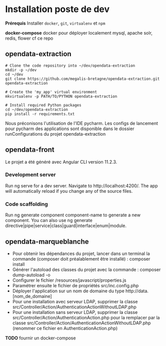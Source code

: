 # Installation poste de dev


**Prérequis**
Installer `docker`, `git`, `virtualenv` et `npm`

**docker-compose**
docker pour déployer localement mysql, apache solr, redis, flower cf ce repo

## opendata-extraction

    # Clone the code repository into ~/dev/opendata-extraction
    mkdir -p ~/dev
    cd ~/dev
    git clone https://github.com/megalis-bretagne/opendata-extraction.git opendata-extraction

    # Create the 'my_app' virtual environment
    mkvirtualenv -p PATH/TO/PYTHON opendata-extraction

    # Install required Python packages
    cd ~/dev/opendata-extraction
    pip install -r requirements.txt

Nous préconisons l'utilisation de l'IDE pycharm. Les configs de lancement pour pycharm des applications sont disponible dans le dossier runConfigurations du projet opendata-extraction

## opendata-front

Le projet a été généré avec Angular CLI version 11.2.3.

### Development server
Run ng serve for a dev server. Navigate to http://localhost:4200/. The app will automatically reload if you change any of the source files.
### Code scaffolding
Run ng generate component component-name to generate a new component. You can also use ng generate directive|pipe|service|class|guard|interface|enum|module.




## opendata-marqueblanche

- Pour obtenir les dépendances du projet, lancer dans un terminal la commande (composer doit préalablement être installé) : composer install
- Générer l'autoload des classes du projet avec la commande : composer dump-autoload -o
- Configurer le fichier /resources/javascript/properties.js
- Paramétrer ensuite le fichier de propriétés src/inc.config.php
- Déployer l'application sur un nom de domaine du type http://data.[nom_de_domaine]
- Pour une installation avec serveur LDAP, supprimer la classe src/Controller/Action/AuthenticationActionWithoutLDAP.php
- Pour une installation sans serveur LDAP, supprimer la classe src/Controller/Action/AuthenticationAction.php pour la remplacer par la classe src/Controller/Action/AuthenticationActionWithoutLDAP.php (renommer ce fichier en AuthenticationAction.php)


**TODO** fournir un docker-compose

